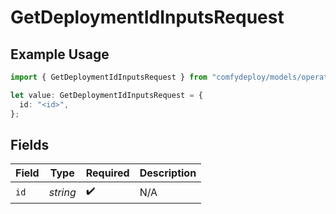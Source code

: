 # GetDeploymentIdInputsRequest

## Example Usage

```typescript
import { GetDeploymentIdInputsRequest } from "comfydeploy/models/operations";

let value: GetDeploymentIdInputsRequest = {
  id: "<id>",
};
```

## Fields

| Field              | Type               | Required           | Description        |
| ------------------ | ------------------ | ------------------ | ------------------ |
| `id`               | *string*           | :heavy_check_mark: | N/A                |